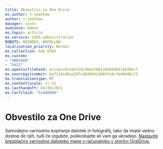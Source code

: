 ```yaml
---
title: Obvestilo za One Drive
ms.author: v-jmathew
author: v-jmathew
manager: scotv
audience: Admin
ms.topic: article
ms.service: o365-administration
ROBOTS: NOINDEX, NOFOLLOW
localization_priority: Normal
ms.collection: Adm_O365
ms.custom:
- "9002660"
- "9422"
ms.openlocfilehash: ecc1ecc0cede129cb66a788130d8d3bd7ab38ecf
ms.sourcegitcommit: bef118c00aa397cd6d8941d403fe9cfa49dd8c73
ms.translationtype: MT
ms.contentlocale: sl-SI
ms.lasthandoff: 03/30/2021
ms.locfileid: "51440900"
---
```

# <a name="one-drive-announcement"></a>Obvestilo za One Drive

Samodejno varnostno kopiranje datotek in fotografij, tako da imate vedno dostop do njih, tudi če izgubite, poškodujete ali vam ga ukradejo. [Nastavite brezplačno varnostno datoteko mape v računalniku v storitvi OneDrive.](https://www.microsoft.com/microsoft-365/onedrive/pc-cloud-backup)
